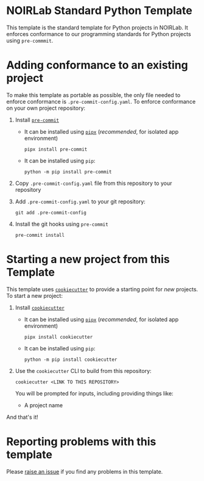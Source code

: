 # NOIRLab Standard Python Template

This template is the standard template for Python projects in NOIRLab. It
enforces conformance to our programming standards for Python projects using
`pre-commmit`.

# Adding conformance to an existing project

To make this template as portable as possible, the only file needed to enforce
conformance is `.pre-commit-config.yaml`. To enforce conformance on your own project repository:

1. Install [`pre-commit`](https://pre-commit.com/)

   - It can be installed using [`pipx`](https://github.com/pypa/pipx)
     (*recommended*, for isolated app environment)
     ```console
     pipx install pre-commit
     ```
   - It can be installed using `pip`:
     ```console
     python -m pip install pre-commit
     ```

2. Copy `.pre-commit-config.yaml` file from this repository to your repository

3. Add `.pre-commit-config.yaml` to your git repository:

   ```console
   git add .pre-commit-config

   ```

4. Install the git hooks using `pre-commit`

   ```console
   pre-commit install
   ```

# Starting a new project from this Template

This template uses [`cookiecutter`][cookiecutter] to provide a starting point for *new* projects. To start a new project:

1. Install [`cookiecutter`][cookiecutter]

   - It can be installed using [`pipx`](https://github.com/pypa/pipx)
     (*recommended*, for isolated app environment)

     ```console
     pipx install cookiecutter
     ```

   - It can be installed using `pip`:

     ```console
     python -m pip install cookiecutter
     ```

2. Use the `cookiecutter` CLI to build from this repository:

   ```console
   cookiecutter <LINK TO THIS REPOSITORY>
   ```

   You will be prompted for inputs, including providing things like:

   - A project name

And that's it!

# Reporting problems with this template

Please [raise an issue][issues] if you find any problems in this template.

[issues]: https://gitlab.com/nsf-noirlab/general-resources/standard-python-template/-/issues
[cookiecutter]: https://cookiecutter.readthedocs.io/en/stable/
